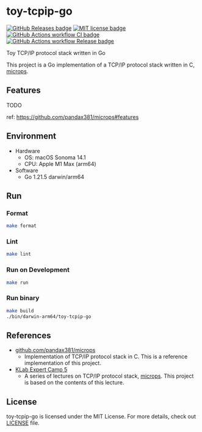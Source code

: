 # toy-tcpip-go

[![GitHub Releases badge][github-releases-badge]][github-releases-url]
[![MIT license badge][mit-badge]][mit-url]
[![GitHub Actions workflow CI badge][github-actions-ci-badge]][github-actions-ci-url]
[![GitHub Actions workflow Release badge][github-actions-release-badge]][github-actions-release-url]

[github-releases-badge]: https://img.shields.io/github/release/nukopy/toy-tcpip-go.svg
[github-releases-url]: https://github.com/nukopy/toy-tcpip-go/releases/
[mit-badge]: https://img.shields.io/badge/license-MIT-blue.svg
[mit-url]: https://github.com/nukopy/toy-tcpip-go/blob/main/LICENSE
[github-actions-ci-badge]: https://github.com/nukopy/toy-tcpip-go/actions/workflows/ci.yml/badge.svg?branch=main
[github-actions-ci-url]: https://github.com/nukopy/toy-tcpip-go/actions/workflows/ci.yml?query=branch:main
[github-actions-release-badge]: https://github.com/nukopy/toy-tcpip-go/actions/workflows/release.yml/badge.svg?branch=main
[github-actions-release-url]: https://github.com/nukopy/toy-tcpip-go/actions/workflows/release.yml?query=branch:main

Toy TCP/IP protocol stack written in Go

This project is a Go implementation of a TCP/IP protocol stack written in C, [microps](https://github.com/pandax381/microps).

## Features

TODO

ref: https://github.com/pandax381/microps#features

## Environment

- Hardware
  - OS: macOS Sonoma 14.1
  - CPU: Apple M1 Max (arm64)
- Software
  - Go 1.21.5 darwin/arm64

## Run

### Format

```sh
make format
```

### Lint

```sh
make lint
```

### Run on Development

```sh
make run
```

### Run binary

```sh
make build
./bin/darwin-arm64/toy-tcpip-go
```

## References

- [github.com/pandax381/microps](https://github.com/pandax381/microps)
  - Implementation of TCP/IP protocol stack in C. This is a reference implementation of this project.
- [KLab Expert Camp 5](https://drive.google.com/drive/folders/1k2vymbC3vUk5CTJbay4LLEdZ9HemIpZe)
  - A series of lectures on TCP/IP protocol stack, [microps](https://github.com/pandax381/microps). This project is based on the contents of this lecture.

## License

toy-tcpip-go is licensed under the MIT License. For more details, check out [LICENSE](./LICENSE) file.

